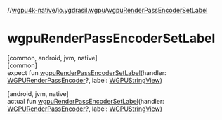 //[wgpu4k-native](../../index.md)/[io.ygdrasil.wgpu](index.md)/[wgpuRenderPassEncoderSetLabel](wgpu-render-pass-encoder-set-label.md)

# wgpuRenderPassEncoderSetLabel

[common, android, jvm, native]\
[common]\
expect fun [wgpuRenderPassEncoderSetLabel](wgpu-render-pass-encoder-set-label.md)(handler: [WGPURenderPassEncoder](-w-g-p-u-render-pass-encoder/index.md)?, label: [WGPUStringView](-w-g-p-u-string-view/index.md))

[android, jvm, native]\
actual fun [wgpuRenderPassEncoderSetLabel](wgpu-render-pass-encoder-set-label.md)(handler: [WGPURenderPassEncoder](-w-g-p-u-render-pass-encoder/index.md)?, label: [WGPUStringView](-w-g-p-u-string-view/index.md))